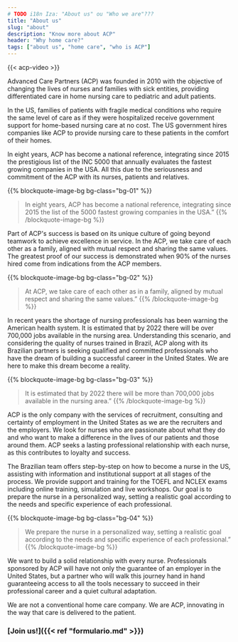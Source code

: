 ```yaml
---
# TODO i18n Iza: "About us" ou "Who we are"???
title: "About us"
slug: "about"
description: "Know more about ACP"
header: "Why home care?"
tags: ["about us", "home care", "who is ACP"]
---
```


{{< acp-video >}}

Advanced Care Partners (ACP) was founded in 2010 with the objective of changing the lives of nurses and families with sick entities, providing differentiated care in home nursing care to pediatric and adult patients.

In the US, families of patients with fragile medical conditions who require the same level of care as if they were hospitalized receive government support for home-based nursing care at no cost. The US government hires companies like ACP to provide nursing care to these patients in the comfort of their homes.

In eight years, ACP has become a national reference, integrating since 2015 the prestigious list of the INC 5000 that annually evaluates the fastest growing companies in the USA. All this due to the seriousness and commitment of the ACP with its nurses, patients and relatives.

{{% blockquote-image-bg bg-class="bg-01" %}}
  > In eight years, ACP has become a national reference, integrating since 2015 the list of the 5000 fastest growing companies in the USA.”
{{% /blockquote-image-bg %}}

Part of ACP's success is based on its unique culture of going beyond teamwork to achieve excellence in service. In the ACP, we take care of each other as a family, aligned with mutual respect and sharing the same values. The greatest proof of our success is demonstrated when 90% of the nurses hired come from indications from the ACP members.

{{% blockquote-image-bg bg-class="bg-02" %}}
  > At ACP, we take care of each other as in a family, aligned by mutual respect and sharing the same values.”
{{% /blockquote-image-bg %}}

In recent years the shortage of nursing professionals has been warning the American health system. It is estimated that by 2022 there will be over 700,000 jobs available in the nursing area. Understanding this scenario, and considering the quality of nurses trained in Brazil, ACP along with its Brazilian partners is seeking qualified and committed professionals who have the dream of building a successful career in the United States. We are here to make this dream become a reality.

{{% blockquote-image-bg bg-class="bg-03" %}}
  > It is estimated that by 2022 there will be more than 700,000 jobs available in the nursing area.”
{{% /blockquote-image-bg %}}

ACP is the only company with the services of recruitment, consulting and certainty of employment in the United States as we are the recruiters and the employers. We look for nurses who are passionate about what they do and who want to make a difference in the lives of our patients and those around them. ACP seeks a lasting professional relationship with each nurse, as this contributes to loyalty and success.

The Brazilian team offers step-by-step on how to become a nurse in the US, assisting with information and institutional support at all stages of the process. We provide support and training for the TOEFL and NCLEX exams including online training, simulation and live workshops. Our goal is to prepare the nurse in a personalized way, setting a realistic goal according to the needs and specific experience of each professional.

{{% blockquote-image-bg bg-class="bg-04" %}}
  > We prepare the nurse in a personalized way, setting a realistic goal according to the needs and specific experience of each professional.”
{{% /blockquote-image-bg %}}

We want to build a solid relationship with every nurse. Professionals sponsored by ACP will have not only the guarantee of an employer in the United States, but a partner who will walk this journey hand in hand guaranteeing access to all the tools necessary to succeed in their professional career and a quiet cultural adaptation.

<p class="bold">We are not a conventional home care company. We are ACP, innovating in the way that care is delivered to the patient.</p>

### [Join us!]({{< ref "formulario.md" >}})
